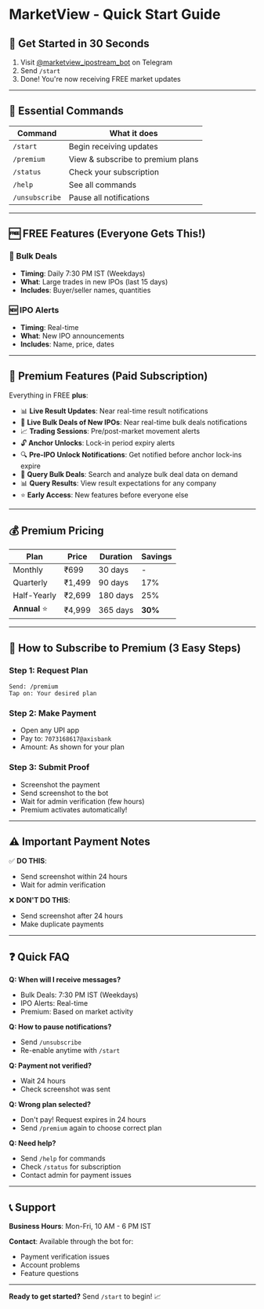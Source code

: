 # MarketView - Quick Start Guide

## 🚀 Get Started in 30 Seconds

1. Visit [@marketview_ipostream_bot](https://t.me/marketview_ipostream_bot) on Telegram
2. Send `/start`
3. Done! You're now receiving FREE market updates

---

## 📱 Essential Commands

| Command | What it does |
|---------|-------------|
| `/start` | Begin receiving updates |
| `/premium` | View & subscribe to premium plans |
| `/status` | Check your subscription |
| `/help` | See all commands |
| `/unsubscribe` | Pause all notifications |

---

## 🆓 FREE Features (Everyone Gets This!)

### 💼 Bulk Deals
- **Timing**: Daily 7:30 PM IST (Weekdays)
- **What**: Large trades in new IPOs (last 15 days)
- **Includes**: Buyer/seller names, quantities

### 🆕 IPO Alerts
- **Timing**: Real-time
- **What**: New IPO announcements
- **Includes**: Name, price, dates

---

## 💎 Premium Features (Paid Subscription)

Everything in FREE **plus**:

- 📊 **Live Result Updates**: Near real-time result notifications
- 💼 **Live Bulk Deals of New IPOs**: Near real-time bulk deals notifications
- 📈 **Trading Sessions**: Pre/post-market movement alerts
- 🔓 **Anchor Unlocks**: Lock-in period expiry alerts
- 🔍 **Pre-IPO Unlock Notifications**: Get notified before anchor lock-ins expire
- 💼 **Query Bulk Deals**: Search and analyze bulk deal data on demand
- 📊 **Query Results**: View result expectations for any company
- ⭐ **Early Access**: New features before everyone else

---

## 💰 Premium Pricing

| Plan | Price | Duration | Savings |
|------|-------|----------|---------|
| Monthly | ₹699 | 30 days | - |
| Quarterly | ₹1,499 | 90 days | 17% |
| Half-Yearly | ₹2,699 | 180 days | 25% |
| **Annual** ⭐ | ₹4,999 | 365 days | **30%** |

---

## 🔐 How to Subscribe to Premium (3 Easy Steps)

### Step 1: Request Plan
```
Send: /premium
Tap on: Your desired plan
```

### Step 2: Make Payment
- Open any UPI app
- Pay to: `7073168617@axisbank`
- Amount: As shown for your plan

### Step 3: Submit Proof
- Screenshot the payment
- Send screenshot to the bot
- Wait for admin verification (few hours)
- Premium activates automatically!

---

## ⚠️ Important Payment Notes

✅ **DO THIS**:
- Send screenshot within 24 hours
- Wait for admin verification

❌ **DON'T DO THIS**:
- Send screenshot after 24 hours
- Make duplicate payments

---

## ❓ Quick FAQ

**Q: When will I receive messages?**
- Bulk Deals: 7:30 PM IST (Weekdays)
- IPO Alerts: Real-time
- Premium: Based on market activity

**Q: How to pause notifications?**
- Send `/unsubscribe`
- Re-enable anytime with `/start`

**Q: Payment not verified?**
- Wait 24 hours
- Check screenshot was sent

**Q: Wrong plan selected?**
- Don't pay! Request expires in 24 hours
- Send `/premium` again to choose correct plan

**Q: Need help?**
- Send `/help` for commands
- Check `/status` for subscription
- Contact admin for payment issues

---

## 📞 Support

**Business Hours**: Mon-Fri, 10 AM - 6 PM IST

**Contact**: Available through the bot for:
- Payment verification issues
- Account problems
- Feature questions

---

**Ready to get started?** Send `/start` to begin! 📈
